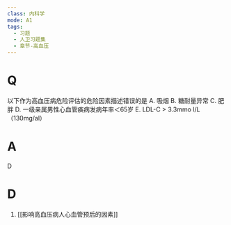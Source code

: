 ```yaml
---
class: 内科学
mode: A1
tags:
  - 习题
  - 人卫习题集
  - 章节-高血压
---
```


# Q
以下作为高血压病危险评估的危险因素描述错误的是
A. 吸烟
B. 糖耐量异常
C. 肥胖
D. 一级亲属男性心血管痪病发病年率＜65岁
E. LDL-C > 3.3mmo l/L （130mg/al）
# A
D
# D
1. [[影响高血压病人心血管预后的因素]]